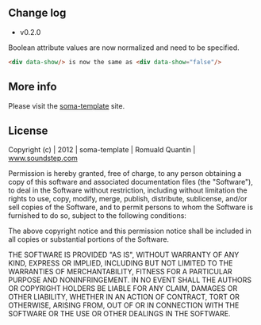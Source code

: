 ## Change log

* v0.2.0

Boolean attribute values are now normalized and need to be specified.

```html
<div data-show/> is now the same as <div data-show="false"/>
```

## More info

Please visit the [soma-template](http://soundstep.github.com/soma-template/) site.

## License

Copyright (c) | 2012 | soma-template | Romuald Quantin | www.soundstep.com

Permission is hereby granted, free of charge, to any person obtaining a copy of this software and associated documentation
files (the "Software"), to deal in the Software without restriction, including without limitation the rights to use, copy,
modify, merge, publish, distribute, sublicense, and/or sell copies of the Software, and to permit persons to whom the Software
is furnished to do so, subject to the following conditions:

The above copyright notice and this permission notice shall be included in all copies or substantial portions of the Software.

THE SOFTWARE IS PROVIDED "AS IS", WITHOUT WARRANTY OF ANY KIND, EXPRESS OR IMPLIED, INCLUDING BUT NOT LIMITED TO THE WARRANTIES
OF MERCHANTABILITY, FITNESS FOR A PARTICULAR PURPOSE AND NONINFRINGEMENT. IN NO EVENT SHALL THE AUTHORS OR COPYRIGHT HOLDERS BE
LIABLE FOR ANY CLAIM, DAMAGES OR OTHER LIABILITY, WHETHER IN AN ACTION OF CONTRACT, TORT OR OTHERWISE, ARISING FROM, OUT OF OR
IN CONNECTION WITH THE SOFTWARE OR THE USE OR OTHER DEALINGS IN THE SOFTWARE.